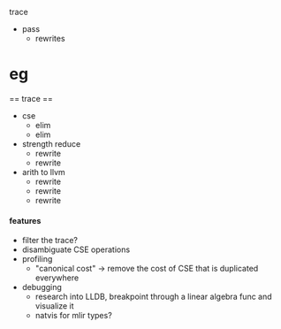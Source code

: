 trace
- pass
    - rewrites 

# eg

== trace ==
- cse 
    - elim
    - elim 
- strength reduce
    - rewrite 
    - rewrite
- arith to llvm
    - rewrite
    - rewrite
    - rewrite

#### features
- filter the trace?
- disambiguate CSE operations 
- profiling
    - "canonical cost" -> remove the cost of CSE that is duplicated everywhere
- debugging
    - research into LLDB, breakpoint through a linear algebra func and visualize it
    - natvis for mlir types?